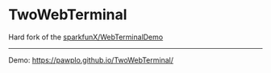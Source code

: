 # TwoWebTerminal

Hard fork of the [sparkfunX/WebTerminalDemo](https://github.com/sparkfunX/WebTerminalDemo)

---
Demo: https://pawplo.github.io/TwoWebTerminal/
